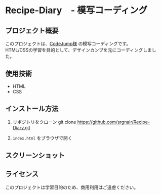 # Recipe-Diary　- 模写コーディング

## プロジェクト概要
このプロジェクトは、[CodeJump様](https://www.codejump.com/) の模写コーディングです。  
HTML/CSSの学習を目的として、デザインカンプを元にコーディングしました。

## 使用技術
- HTML
- CSS

## インストール方法

1. リポジトリをクローン
git clone https://github.com/srgnair/Recipe-Diary.git

2. `index.html` をブラウザで開く

## スクリーンショット


## ライセンス
このプロジェクトは学習目的のため、商用利用はご遠慮ください。
